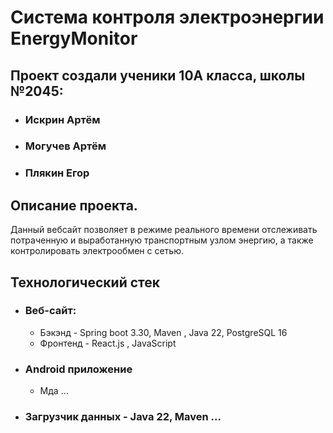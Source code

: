# Система контроля электроэнергии EnergyMonitor
## Проект создали ученики 10А класса, школы №2045:
* ### Искрин Артём
* ### Могучев Артём
* ### Плякин Егор
## Описание проекта.
Данный вебсайт позволяет в режиме реального времени отслеживать потраченную и выработанную транспортным узлом энергию, а также контролировать электрообмен с сетью.
## Технологический стек
* ### Веб-сайт:
  * Бэкэнд - Spring boot 3.30, Maven , Java 22, PostgreSQL 16
  * Фронтенд - React.js , JavaScript
* ### Android приложение
    * Мда ...
* ### Загрузчик данных - Java 22, Maven ... 

  
